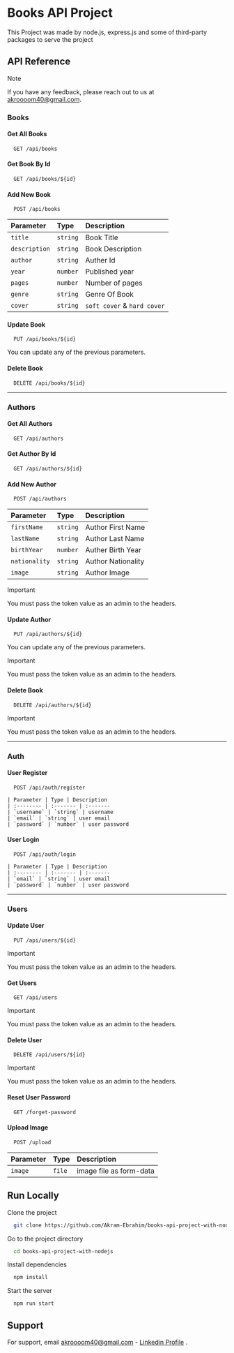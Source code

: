 
# Books API Project

This Project was made by node.js, express.js and some of third-party packages to serve the project


## API Reference

> [!NOTE]
> If you have any feedback, please reach out to us at akroooom40@gmail.com.

### Books
#### Get All Books

```http
  GET /api/books
```

#### Get Book By Id

```http
  GET /api/books/${id}
```

#### Add New Book

```http
  POST /api/books
```
| Parameter | Type | Description
| :-------- | :------- | :-------
| `title` | `string` | Book Title
| `description` | `string` | Book Description
| `author` | `string` | Auther Id
| `year` | `number` | Published year
| `pages` | `number` | Number of pages
| `genre` | `string` | Genre Of Book
| `cover` | `string` | `soft cover` & `hard cover`

#### Update Book

```http
  PUT /api/books/${id}
```
You can update any of the previous parameters.

#### Delete Book

```http
  DELETE /api/books/${id}
```

---
### Authors
#### Get All Authors

```http
  GET /api/authors
```

#### Get Author By Id

```http
  GET /api/authors/${id}
```
#### Add New Author

```http
  POST /api/authors
```
| Parameter | Type | Description
| :-------- | :------- | :-------
| `firstName` | `string` | Author First Name
| `lastName` | `string` | Author Last Name
| `birthYear` | `number` | Auther Birth Year
| `nationality` | `string` | Author Nationality
| `image` | `string` | Author Image

> [!IMPORTANT]
> You must pass the token value as an admin to the headers.

#### Update Author

```http
  PUT /api/authors/${id}
```
You can update any of the previous parameters.

> [!IMPORTANT]
> You must pass the token value as an admin to the headers.

#### Delete Book

```http
  DELETE /api/authors/${id}
```
> [!IMPORTANT]
> You must pass the token value as an admin to the headers.

---
### Auth
#### User Register

```http
  POST /api/auth/register
```

```
| Parameter | Type | Description
| :-------- | :------- | :-------
| `username` | `string` | username
| `email` | `string` | user email
| `password` | `number` | user password
```

#### User Login

```http
  POST /api/auth/login
```
```
| Parameter | Type | Description
| :-------- | :------- | :-------
| `email` | `string` | user email
| `password` | `number` | user password
```
---
### Users
#### Update User

```http
  PUT /api/users/${id}
```

> [!IMPORTANT]
> You must pass the token value as an admin to the headers.

#### Get Users

```http
  GET /api/users
```

> [!IMPORTANT]
> You must pass the token value as an admin to the headers.

#### Delete User

```http
  DELETE /api/users/${id}
```
> [!IMPORTANT]
> You must pass the token value as an admin to the headers.

#### Reset User Password

```http
  GET /forget-password
```

#### Upload Image

```http
  POST /upload
```

| Parameter | Type | Description
| :-------- | :------- | :-------
| `image` | `file` | image file as form-data


## Run Locally

Clone the project

```bash
  git clone https://github.com/Akram-Ebrahim/books-api-project-with-nodejs.git
```

Go to the project directory

```bash
  cd books-api-project-with-nodejs
```

Install dependencies

```bash
  npm install
```

Start the server

```bash
  npm run start
```


## Support

For support, email akroooom40@gmail.com - [Linkedin Profile](https://www.linkedin.com/in/akramebrahim/) .

